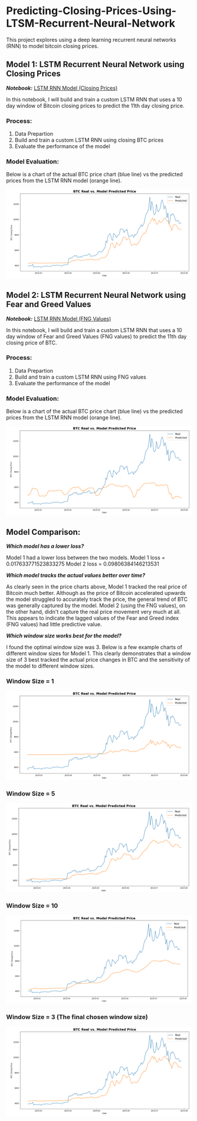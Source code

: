 # Predicting-Closing-Prices-Using-LTSM-Recurrent-Neural-Network
This project explores using a deep learning recurrent neural networks (RNN) to model bitcoin closing prices.

## Model 1: LSTM Recurrent Neural Network using Closing Prices

***Notebook:*** [LSTM RNN Model (Closing Prices)]('lstm_stock_predictor_closing.ipynb)

In this notebook, I will build and train a custom LSTM RNN that uses a 10 day window of Bitcoin closing prices to predict the 11th day closing price. 


### Process:

1. Data Prepartion
2. Build and train a custom LSTM RNN using closing BTC prices
3. Evaluate the performance of the model

### Model Evaluation:

Below is a chart of the actual BTC price chart (blue line) vs the predicted prices from the LSTM RNN model (orange line). 

![LSTM_chart](Images/LSTM_Chart_Closing_window_3.PNG)


## Model 2: LSTM Recurrent Neural Network using Fear and Greed Values

***Notebook:*** [LSTM RNN Model (FNG Values)]('lstm_stock_predictor_fng.ipynb)

In this notebook, I will build and train a custom LSTM RNN that uses a 10 day window of Fear and Greed Values (FNG values) to predict the 11th day closing price of BTC. 


### Process:

1. Data Prepartion
2. Build and train a custom LSTM RNN using FNG values
3. Evaluate the performance of the model

### Model Evaluation:

Below is a chart of the actual BTC price chart (blue line) vs the predicted prices from the LSTM RNN model (orange line). 

![LSTM_chart](Images/LSTM_Chart_FNG_window_3.PNG)


## Model Comparison:

***Which model has a lower loss?***

Model 1 had a lower loss between the two models.
Model 1 loss =  0.017633771523833275
Model 2 loss = 0.09806384146213531

***Which model tracks the actual values better over time?***

As clearly seen in the price charts above, Model 1 tracked the real price of Bitcoin much better. Although as the price of Bitcoin accelerated upwards the model struggled to accurately track the price, the general trend of BTC was generally captured by the model. Model 2 (using the FNG values), on the other hand, didn't capture the real price movement very much at all. This appears to indicate the lagged values of the Fear and Greed index (FNG values) had little predictive value.

***Which window size works best for the model?***

I found the optimal window size was 3. Below is a few example charts of different window sizes for Model 1. This clearly demonstrates that a window size of 3 best tracked the actual price changes in BTC and the sensitivity of the model to different window sizes.

### Window Size = 1

![LSTM_chart](Images/LSTM_Chart_Closing_window_1.PNG)

### Window Size = 5

![LSTM_chart](Images/LSTM_Chart_Closing_window_5.PNG)

### Window Size = 10

![LSTM_chart](Images/LSTM_Chart_Closing_window_10.PNG)

### Window Size = 3 (The final chosen window size)

![LSTM_chart](Images/LSTM_Chart_Closing_window_3.PNG)

